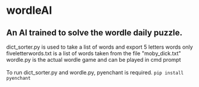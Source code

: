 # wordleAI
## An AI trained to solve the wordle daily puzzle.

dict_sorter.py is used to take a list of words and export 5 letters words only <br>
fiveletterwords.txt is a list of words taken from the file "moby_dick.txt" <br>
wordle.py is the actual wordle game and can be played in cmd prompt <br>
<br>
To run dict_sorter.py and wordle.py, pyenchant is required. `pip install pyenchant`
